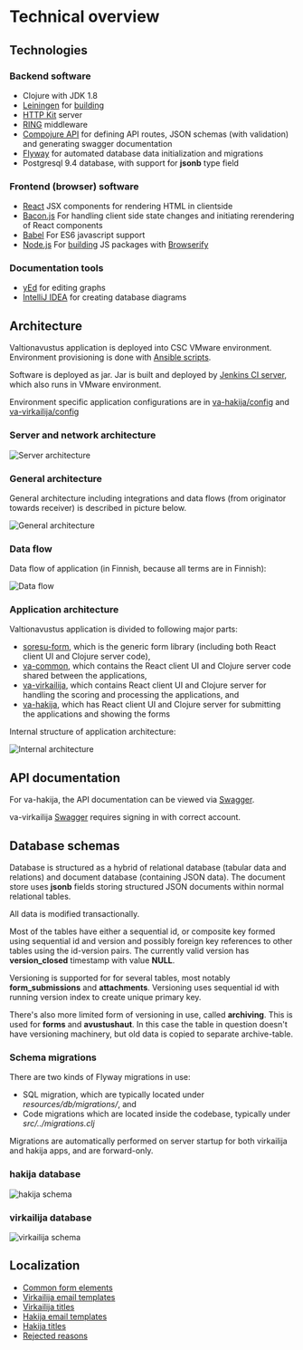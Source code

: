 # Technical overview

## Technologies

### Backend software

* Clojure with JDK 1.8
* [Leiningen](http://leiningen.org) for [building](../README.md)
* [HTTP Kit](http://www.http-kit.org/) server
* [RING](https://github.com/ring-clojure/ring) middleware
* [Compojure API](https://github.com/metosin/compojure-api) for defining
  API routes, JSON schemas (with validation) and generating swagger
  documentation
* [Flyway](http://flywaydb.org) for automated database data
  initialization and migrations
* Postgresql 9.4 database, with support for **jsonb** type field

### Frontend (browser) software

* [React](https://facebook.github.io/react) JSX components for rendering
  HTML in clientside
* [Bacon.js](https://baconjs.github.io/) For handling client side state
  changes and initiating rerendering of React components
* [Babel](https://babeljs.io) For ES6 javascript support
* [Node.js](https://nodejs.org) For [building](../README.md) JS packages
  with [Browserify](http://browserify.org)

### Documentation tools

* [yEd](https://www.yworks.com/products/yed) for editing graphs
* [IntelliJ IDEA](https://www.jetbrains.com/idea/) for creating database
  diagrams

## Architecture

Valtionavustus application is deployed into CSC VMware environment.
Environment provisioning is done with [Ansible
scripts](../servers/README.md).

Software is deployed as jar. Jar is built and deployed by [Jenkins CI
server](https://dev.valtionavustukset.oph.fi/), which also runs in
VMware environment.

Environment specific application configurations are in
[va-hakija/config](../va-hakija/config/) and
[va-virkailija/config](../va-virkailija/config/)

### Server and network architecture

![Server architecture](https://rawgit.com/Opetushallitus/valtionavustus/f1de261192b0094a19f28054f955147416d25371/doc/deployment.svg)

### General architecture

General architecture including integrations and data flows (from
originator towards receiver) is described in picture below.

![General architecture](https://rawgit.com/Opetushallitus/valtionavustus/f1de261192b0094a19f28054f955147416d25371/doc/architecture.svg)

### Data flow

Data flow of application (in Finnish, because all terms are in Finnish):

![Data flow](https://rawgit.com/Opetushallitus/valtionavustus/f1de261192b0094a19f28054f955147416d25371/doc/data-flow.svg)

### Application architecture

Valtionavustus application is divided to following major parts:

* [soresu-form](https://github.com/Opetushallitus/soresu-form), which is
  the generic form library (including both React client UI and Clojure
  server code),
* [va-common](../va-common/), which contains the React client UI and
  Clojure server code shared between the applications,
* [va-virkailija](../va-virkailija/), which contains React
  client UI and Clojure server for handling the scoring and processing
  the applications, and
* [va-hakija](../va-hakija/), which has React client UI and Clojure
  server for submitting the applications and showing the forms

Internal structure of application architecture:

![Internal architecture](https://rawgit.com/Opetushallitus/valtionavustus/f1de261192b0094a19f28054f955147416d25371/doc/internal-architecture.svg)

## API documentation

For va-hakija, the API documentation can be viewed via
[Swagger](https://valtionavustukset.oph.fi/doc).

va-virkailija
[Swagger](https://virkailija.valtionavustukset.oph.fi/doc) requires
signing in with correct account.

## Database schemas

Database is structured as a hybrid of relational database (tabular data
and relations) and document database (containing JSON data). The
document store uses **jsonb** fields storing structured JSON documents
within normal relational tables.

All data is modified transactionally.

Most of the tables have either a sequential id, or composite key formed
using sequential id and version and possibly foreign key references to
other tables using the id-version pairs. The currently valid version has
**version_closed** timestamp with value **NULL**.

Versioning is supported for for several tables, most notably
**form_submissions** and **attachments**. Versioning uses sequential id
with running version index to create unique primary key.

There's also more limited form of versioning in use, called
**archiving**. This is used for **forms** and **avustushaut**. In this
case the table in question doesn't have versioning machinery, but old
data is copied to separate archive-table.

### Schema migrations

There are two kinds of Flyway migrations in use:

* SQL migration, which are typically located under
  *resources/db/migrations/*, and
* Code migrations which are located inside the codebase, typically under
  *src/../migrations.clj*

Migrations are automatically performed on server startup for both
virkailija and hakija apps, and are forward-only.

### hakija database

![hakija schema](https://rawgit.com/Opetushallitus/valtionavustus/f1de261192b0094a19f28054f955147416d25371/doc/hakija.svg)

### virkailija database

![virkailija schema](https://rawgit.com/Opetushallitus/valtionavustus/f1de261192b0094a19f28054f955147416d25371/doc/virkailija.svg)

## Localization

* [Common form elements](../va-common/resources/public/translations.json)
* [Virkailija email templates](../va-virkailija/resources/email-templates/)
* [Virkailija titles](../va-virkailija/src/oph/va/virkailija/email.clj)
* [Hakija email templates](../va-hakija/resources/email-templates/)
* [Hakija titles](../va-hakija/src/oph/va/hakija/email.clj)
* [Rejected reasons](../va-virkailija/web/va/hakemus-details/rejectedReasonsByLanguage.json)

